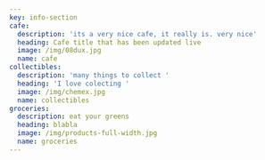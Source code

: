 ```yaml
---
key: info-section
cafe:
  description: 'its a very nice cafe, it really is. very nice'
  heading: Cafe title that has been updated live
  image: /img/08dux.jpg
  name: cafe
collectibles:
  description: 'many things to collect '
  heading: 'I love colecting '
  image: /img/chemex.jpg
  name: collectibles
groceries:
  description: eat your greens
  heading: blabla
  image: /img/products-full-width.jpg
  name: groceries
---
```


